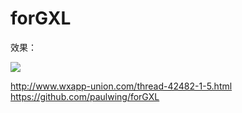 # forGXL
效果：

<img src="http://www.wxapp-union.com/data/attachment/forum/201902/20/165051zwwzoalzhhocwv7e.jpg"/>


http://www.wxapp-union.com/thread-42482-1-5.html
https://github.com/paulwing/forGXL
